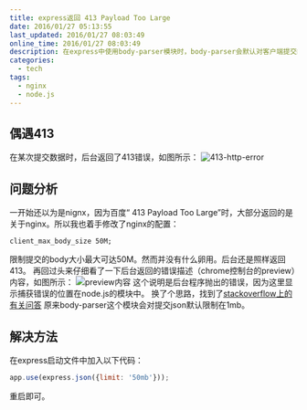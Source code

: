 ```yaml
---
title: express返回 413 Payload Too Large
date: 2016/01/27 05:13:55
last_updated: 2016/01/27 08:03:49
online_time: 2016/01/27 08:03:49
description: 在express中使用body-parser模块时，body-parser会默认对客户端提交的json大小进行限制。
categories:
  - tech
tags:
  - nginx
  - node.js
---
```



## 偶遇413
在某次提交数据时，后台返回了413错误，如图所示：
![413-http-error](http://img.yangrunwei.com/article-img/20160127/72e8108d-d3c2-4751-8cac-64c5cea3e37e--22-1.png "413-http-error")

## 问题分析
一开始还以为是nignx，因为百度“ 413 Payload Too Large”时，大部分返回的是关于nginx。所以我也着手修改了nginx的配置：
```
client_max_body_size 50M;
```
限制提交的body大小最大可达50M。然而并没有什么卵用。后台还是照样返回413。
再回过头来仔细看了一下后台返回的错误描述（chrome控制台的preview）内容，如图所示：
![preview内容](http://img.yangrunwei.com/article-img/20160127/eb1f5e55-0562-4ec4-a1ef-6f926267e027--22-2.png "preview内容")
这个说明是后台程序抛出的错误，因为这里显示捕获错误的位置在node.js的模块中。
换了个思路，找到了[stackoverflow上的有关问答](http://stackoverflow.com/questions/19917401/node-js-express-request-entity-too-large)
原来body-parser这个模块会对提交json默认限制在1mb。

## 解决方法
在express启动文件中加入以下代码：
```js
app.use(express.json({limit: '50mb'}));
```
重启即可。
